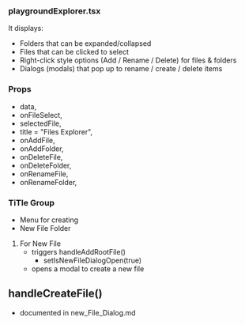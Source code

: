 ### playgroundExplorer.tsx

It displays:

- Folders that can be expanded/collapsed
- Files that can be clicked to select
- Right-click style options (Add / Rename / Delete) for files & folders
- Dialogs (modals) that pop up to rename / create / delete items


### Props
- data,
- onFileSelect,
- selectedFile,
- title = "Files Explorer",
- onAddFile,
- onAddFolder,
- onDeleteFile,
- onDeleteFolder,
- onRenameFile,
- onRenameFolder,


### TiTle Group

- Menu for creating 
- New File Folder


1. For New File 
    - triggers handleAddRootFile()
        - setIsNewFileDialogOpen(true)
    - opens a modal to create a new file


## handleCreateFile() 
- documented in new_File_Dialog.md

